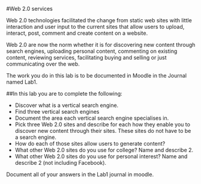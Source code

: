#Web 2.0 services

Web 2.0 technologies facilitated the change from static web sites with little interaction and user input to the current sites that allow users to upload, interact, post, comment and create content on a website.

Web 2.0 are now the norm whether it is for discovering new content through search engines, uploading personal content, commenting on existing content, reviewing services, facilitating buying and selling or just communicating over the web.

The work you do in this lab is to be documented in Moodle in the Journal named Lab1.

##In this lab you are to complete the following:

- Discover what is a vertical search engine.
- Find three vertical search engines
- Document the area each vertical search engine specialises in.
- Pick three Web 2.0 sites and describe for each how they enable you to discover new content through their sites. These sites do not have to be a search engine.
- How do each of those sites allow users to generate content?
- What other Web 2.0 sites do you use for college? Name and describe 2.
- What other Web 2.0 sites do you use for personal interest? Name and describe 2 (not including Facebook).


Document all of your answers in the Lab1 journal in moodle.





